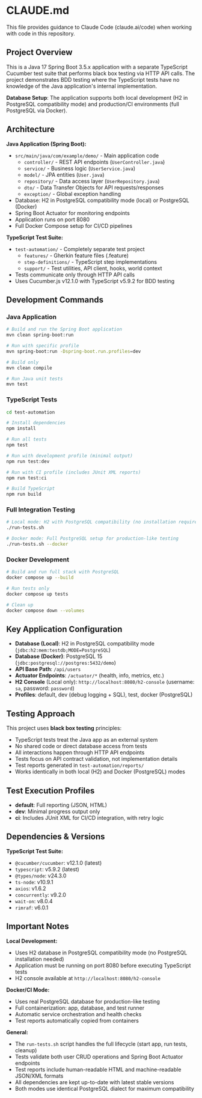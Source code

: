 # CLAUDE.md

This file provides guidance to Claude Code (claude.ai/code) when working with code in this repository.

## Project Overview

This is a Java 17 Spring Boot 3.5.x application with a separate TypeScript Cucumber test suite that performs black box testing via HTTP API calls. The project demonstrates BDD testing where the TypeScript tests have no knowledge of the Java application's internal implementation.

**Database Setup**: The application supports both local development (H2 in PostgreSQL compatibility mode) and production/CI environments (full PostgreSQL via Docker).

## Architecture

**Java Application (Spring Boot):**
- `src/main/java/com/example/demo/` - Main application code
  - `controller/` - REST API endpoints (`UserController.java`)
  - `service/` - Business logic (`UserService.java`)
  - `model/` - JPA entities (`User.java`)
  - `repository/` - Data access layer (`UserRepository.java`)
  - `dto/` - Data Transfer Objects for API requests/responses
  - `exception/` - Global exception handling
- Database: H2 in PostgreSQL compatibility mode (local) or PostgreSQL (Docker)
- Spring Boot Actuator for monitoring endpoints
- Application runs on port 8080
- Full Docker Compose setup for CI/CD pipelines

**TypeScript Test Suite:**
- `test-automation/` - Completely separate test project
  - `features/` - Gherkin feature files (.feature)
  - `step-definitions/` - TypeScript step implementations
  - `support/` - Test utilities, API client, hooks, world context
- Tests communicate only through HTTP API calls
- Uses Cucumber.js v12.1.0 with TypeScript v5.9.2 for BDD testing

## Development Commands

### Java Application
```bash
# Build and run the Spring Boot application
mvn clean spring-boot:run

# Run with specific profile
mvn spring-boot:run -Dspring-boot.run.profiles=dev

# Build only
mvn clean compile

# Run Java unit tests
mvn test
```

### TypeScript Tests
```bash
cd test-automation

# Install dependencies
npm install

# Run all tests
npm test

# Run with development profile (minimal output)
npm run test:dev

# Run with CI profile (includes JUnit XML reports)
npm run test:ci

# Build TypeScript
npm run build
```

### Full Integration Testing
```bash
# Local mode: H2 with PostgreSQL compatibility (no installation required)
./run-tests.sh

# Docker mode: Full PostgreSQL setup for production-like testing
./run-tests.sh --docker
```

### Docker Development
```bash
# Build and run full stack with PostgreSQL
docker compose up --build

# Run tests only
docker compose up tests

# Clean up
docker compose down --volumes
```

## Key Application Configuration

- **Database (Local)**: H2 in PostgreSQL compatibility mode (`jdbc:h2:mem:testdb;MODE=PostgreSQL`)
- **Database (Docker)**: PostgreSQL 15 (`jdbc:postgresql://postgres:5432/demo`)
- **API Base Path**: `/api/users`
- **Actuator Endpoints**: `/actuator/*` (health, info, metrics, etc.)
- **H2 Console** (Local only): `http://localhost:8080/h2-console` (username: `sa`, password: `password`)
- **Profiles**: default, dev (debug logging + SQL), test, docker (PostgreSQL)

## Testing Approach

This project uses **black box testing** principles:
- TypeScript tests treat the Java app as an external system
- No shared code or direct database access from tests  
- All interactions happen through HTTP API endpoints
- Tests focus on API contract validation, not implementation details
- Test reports generated in `test-automation/reports/`
- Works identically in both local (H2) and Docker (PostgreSQL) modes

## Test Execution Profiles

- **default**: Full reporting (JSON, HTML)
- **dev**: Minimal progress output only
- **ci**: Includes JUnit XML for CI/CD integration, with retry logic

## Dependencies & Versions

**TypeScript Test Suite:**
- `@cucumber/cucumber`: v12.1.0 (latest)
- `typescript`: v5.9.2 (latest)
- `@types/node`: v24.3.0
- `ts-node`: v10.9.1
- `axios`: v1.6.2
- `concurrently`: v9.2.0
- `wait-on`: v8.0.4
- `rimraf`: v6.0.1

## Important Notes

**Local Development:**
- Uses H2 database in PostgreSQL compatibility mode (no PostgreSQL installation needed)
- Application must be running on port 8080 before executing TypeScript tests
- H2 console available at `http://localhost:8080/h2-console`

**Docker/CI Mode:**
- Uses real PostgreSQL database for production-like testing
- Full containerization: app, database, and test runner
- Automatic service orchestration and health checks
- Test reports automatically copied from containers

**General:**
- The `run-tests.sh` script handles the full lifecycle (start app, run tests, cleanup)
- Tests validate both user CRUD operations and Spring Boot Actuator endpoints
- Test reports include human-readable HTML and machine-readable JSON/XML formats
- All dependencies are kept up-to-date with latest stable versions
- Both modes use identical PostgreSQL dialect for maximum compatibility